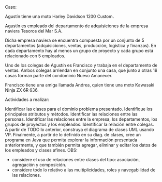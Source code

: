 Caso: 

Agustín tiene una moto Harley Davidson 1200 Custom.

Agustín es empleado del departamento de adquisiciones de la empresa naviera Tesoros del Mar S.A.

Dicha empresa naviera se encuentra compuesta por un conjunto de 5 departamentos (adquisiciones, ventas, producción, logística y finanzas). En cada departamento hay al menos un grupo de proyecto y cada grupo está relacionado con 5 empleados.

Uno de los colegas de Agustín es Francisco y trabaja en el departamento de ventas. Ambos colegas arriendan en conjunto una casa, que junto a otras 19 casas forman parte del condominio Nuevo Amanecer.

Francisco tiene una amiga llamada Andrea, quien tiene una moto Kawasaki Ninja ZX 6R 636.

Actividades a realizar:

Identificar las clases para el dominio problema presentado.
Identifique los principales atributos y métodos.
Identificar las relaciones entre las personas.
Identificar las relaciones entre la empresa, los departamentos, los grupos de proyectos y los empleados.
Identificar la relación entre colegas.
A partir de TODO lo anterior, construya el diagrama de clases UML usando VP.
Finalmente, a partir de lo definido en su diag. de clases, cree un programa en Java que permita explorar la información presentada anteriormente, y que también permita agregar, eliminar y editar los datos de los empleados y clases afines.
OBS:

- considere el uso de relaciones entre clases del tipo: asociación, agregación y composición.
- considere todo lo relativo a las multiplicidades, roles y navegabilidad de las relaciones.
